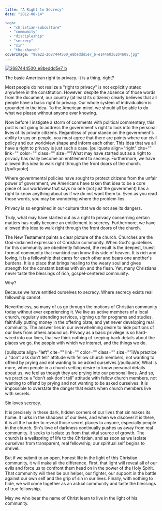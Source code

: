 ```yaml
---
title: "A Right to Secrecy"
date: "2012-08-14"

tags: 
  - "christian-subculture"
  - "community"
  - "discipleship"
  - "secrecy"
  - "sin"
  - "the-church"
coverImage: "98e22-2687444500_e8beddd5e7_b-e1446036204608.jpg"
---
```


[![2687444500_e8beddd5e7_b](images/98e22-2687444500_e8beddd5e7_b-e1446036204608.jpg)](http://blog.keelancook.com/wp-content/uploads/2012/08/2687444500_e8beddd5e7_b.jpg)

The basic American right to privacy. It is a thing, right?

Most people do not realize a "right to privacy" is not explicitly stated anywhere in the constitution. However, despite the absence of those words from the document, our country (at least its citizens) clearly believes that all people have a basic right to privacy. Our whole system of individualism is grounded in the idea. To the American mind, we should all be able to do what we please without anyone ever knowing.

Now before I instigate a storm of comments with political commentary, this post is not going to address the government's right to look into the personal lives of its private citizens. Regardless of your stance on the government's ability to spy on people, you must agree that there are points where our civil policy and our worldview shape and inform each other. This idea that we all have a right to privacy is just such a case. \[pullquote align="right" cite="" link="" color="" class="" size=""\]What may have started out as a right to privacy has really become an entitlement to secrecy. Furthermore, we have allowed this idea to walk right through the front doors of the church.\[/pullquote\]

Where governmental policies have sought to protect citizens from the unfair power of government, we Americans have taken that idea to be a core piece of our worldview that says no one (not just the government) has a right to know anything about us if we do not want them to. Even as you read those words, you may be wondering where the problem lies.

Privacy is so engrained in our culture that we do not see its dangers.

Truly, what may have started out as a right to privacy concerning certain matters has really become an entitlement to secrecy. Furthermore, we have allowed this idea to walk right through the front doors of the church.

The New Testament paints a clear picture of the church. Churches are the God-ordained expression of Christian community. When God's guidelines for this community are obediently followed, the result is the deepest, truest form of community that mankind can know this side of heaven. It is rich and loving, it is a fellowship that cares for each other and bears one another's burdens. It is a place that brings healing to the weary soul and gives strength for the constant battles with sin and the flesh. Yet, many Christians never taste the blessings of rich, gospel-centered community.

Why?

Because we have entitled ourselves to secrecy. Where secrecy exists real fellowship cannot.

Nevertheless, so many of us go through the motions of Christian community today without ever experiencing it. We live as active members of a local church, regularly attending services, signing up for programs and studies, faithfully putting money in the offering plate, and yet never developing real community. The answer lies in our overwhelming desire to hide portions of our lives from others around us. Privacy as a basic privilege is so hard-wired into our lives, that we think nothing of keeping back details about the places we go, the people with which we interact, and the things we do.

\[pullquote align="left" cite="" link="" color="" class="" size=""\]We practice a "don't ask don't tell" attitude with fellow church members, not wanting to offend by prying and not wanting to be asked ourselves.\[/pullquote\] What is more, when people in a church setting desire to know personal details about us, we feel as though they are prying into our personal lives. And so, we practice a "don't ask don't tell" attitude with fellow church members, not wanting to offend by prying and not wanting to be asked ourselves. It is impossible to overstate the danger that exists when church members live with secrets.

Sin loves secrecy.

It is precisely in these dark, hidden corners of our lives that sin makes its home. It lurks in the shadows of our lives, and when we discover it is there, it is all the harder to reveal those secret places to anyone, especially people in the church. Sin's love of darkness continually pushes us away from real community. It seeks to isolate us from that vital source of growth. The church is a wellspring of life to the Christian, and as soon as we isolate ourselves from transparent, real fellowship, our spiritual self begins to shrivel.

But if we submit to an open, honest life in the light of this Christian community, it will make all the difference. First, that light will reveal all of our evils and force us to confront them head on in the power of the Holy Spirit. That community will then be our helper, our fighter, our support in the battle against our own self and the grip of sin in our lives. Finally, with nothing to hide, we will come together as an actual community and taste the blessings of true fellowship.

May we who bear the name of Christ learn to live in the light of his community.
